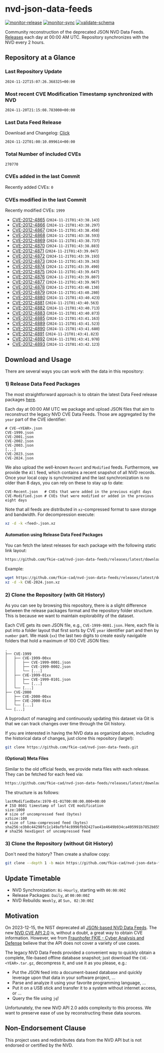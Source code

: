 # nvd-json-data-feeds

[![monitor-release](https://github.com/fkie-cad/nvd-json-data-feeds/actions/workflows/monitor_release.yml/badge.svg)](https://github.com/fkie-cad/nvd-json-data-feeds/actions/workflows/monitor_release.yml)
[![monitor-sync](https://github.com/fkie-cad/nvd-json-data-feeds/actions/workflows/monitor_sync.yml/badge.svg)](https://github.com/fkie-cad/nvd-json-data-feeds/actions/workflows/monitor_sync.yml)
[![validate-schema](https://github.com/fkie-cad/nvd-json-data-feeds/actions/workflows/validate_schema.yml/badge.svg)](https://github.com/fkie-cad/nvd-json-data-feeds/actions/workflows/validate_schema.yml)

Community reconstruction of the deprecated JSON NVD Data Feeds.
[Releases](https://github.com/fkie-cad/nvd-json-data-feeds/releases/latest) each day at 00:00 AM UTC.
Repository synchronizes with the NVD every 2 hours.

## Repository at a Glance

### Last Repository Update

```plain
2024-11-22T15:07:26.368325+00:00
```

### Most recent CVE Modification Timestamp synchronized with NVD

```plain
2024-11-20T21:15:08.783000+00:00
```

### Last Data Feed Release

Download and Changelog: [Click](https://github.com/fkie-cad/nvd-json-data-feeds/releases/latest)

```plain
2024-11-22T01:00:10.099614+00:00
```

### Total Number of included CVEs

```plain
270770
```

### CVEs added in the last Commit

Recently added CVEs: `0`



### CVEs modified in the last Commit

Recently modified CVEs: `1999`

- [CVE-2012-4865](CVE-2012/CVE-2012-48xx/CVE-2012-4865.json) (`2024-11-21T01:43:38.143`)
- [CVE-2012-4866](CVE-2012/CVE-2012-48xx/CVE-2012-4866.json) (`2024-11-21T01:43:38.297`)
- [CVE-2012-4867](CVE-2012/CVE-2012-48xx/CVE-2012-4867.json) (`2024-11-21T01:43:38.450`)
- [CVE-2012-4868](CVE-2012/CVE-2012-48xx/CVE-2012-4868.json) (`2024-11-21T01:43:38.593`)
- [CVE-2012-4869](CVE-2012/CVE-2012-48xx/CVE-2012-4869.json) (`2024-11-21T01:43:38.737`)
- [CVE-2012-4870](CVE-2012/CVE-2012-48xx/CVE-2012-4870.json) (`2024-11-21T01:43:38.883`)
- [CVE-2012-4871](CVE-2012/CVE-2012-48xx/CVE-2012-4871.json) (`2024-11-21T01:43:39.047`)
- [CVE-2012-4872](CVE-2012/CVE-2012-48xx/CVE-2012-4872.json) (`2024-11-21T01:43:39.193`)
- [CVE-2012-4873](CVE-2012/CVE-2012-48xx/CVE-2012-4873.json) (`2024-11-21T01:43:39.343`)
- [CVE-2012-4874](CVE-2012/CVE-2012-48xx/CVE-2012-4874.json) (`2024-11-21T01:43:39.490`)
- [CVE-2012-4875](CVE-2012/CVE-2012-48xx/CVE-2012-4875.json) (`2024-11-21T01:43:39.647`)
- [CVE-2012-4876](CVE-2012/CVE-2012-48xx/CVE-2012-4876.json) (`2024-11-21T01:43:39.807`)
- [CVE-2012-4877](CVE-2012/CVE-2012-48xx/CVE-2012-4877.json) (`2024-11-21T01:43:39.967`)
- [CVE-2012-4878](CVE-2012/CVE-2012-48xx/CVE-2012-4878.json) (`2024-11-21T01:43:40.130`)
- [CVE-2012-4879](CVE-2012/CVE-2012-48xx/CVE-2012-4879.json) (`2024-11-21T01:43:40.280`)
- [CVE-2012-4880](CVE-2012/CVE-2012-48xx/CVE-2012-4880.json) (`2024-11-21T01:43:40.423`)
- [CVE-2012-4881](CVE-2012/CVE-2012-48xx/CVE-2012-4881.json) (`2024-11-21T01:43:40.563`)
- [CVE-2012-4882](CVE-2012/CVE-2012-48xx/CVE-2012-4882.json) (`2024-11-21T01:43:40.713`)
- [CVE-2012-4883](CVE-2012/CVE-2012-48xx/CVE-2012-4883.json) (`2024-11-21T01:43:40.873`)
- [CVE-2012-4885](CVE-2012/CVE-2012-48xx/CVE-2012-4885.json) (`2024-11-21T01:43:41.163`)
- [CVE-2012-4889](CVE-2012/CVE-2012-48xx/CVE-2012-4889.json) (`2024-11-21T01:43:41.523`)
- [CVE-2012-4890](CVE-2012/CVE-2012-48xx/CVE-2012-4890.json) (`2024-11-21T01:43:41.680`)
- [CVE-2012-4891](CVE-2012/CVE-2012-48xx/CVE-2012-4891.json) (`2024-11-21T01:43:41.823`)
- [CVE-2012-4892](CVE-2012/CVE-2012-48xx/CVE-2012-4892.json) (`2024-11-21T01:43:41.970`)
- [CVE-2012-4893](CVE-2012/CVE-2012-48xx/CVE-2012-4893.json) (`2024-11-21T01:43:42.123`)


## Download and Usage

There are several ways you can work with the data in this repository:

### 1) Release Data Feed Packages

The most straightforward approach is to obtain the latest Data Feed release packages [here](https://github.com/fkie-cad/nvd-json-data-feeds/releases/latest).

Each day at 00:00 AM UTC we package and upload JSON files that aim to reconstruct the legacy NVD CVE Data Feeds.
Those are aggregated by the `year` part of the CVE identifier:

```
# CVE-<YEAR>.json
CVE-1999.json
CVE-2001.json
CVE-2002.json
CVE-2003.json
[...]
CVE-2023.json
CVE-2024.json
```

We also upload the well-known `Recent` and `Modified` feeds.
Furthermore, we provide the `All` feed, which contains a recent snapshot of all NVD records.
Once your local copy is synchronized and the last synchronization is no older than 8 days, you can rely on these to stay up to date:

```plain
CVE-Recent.json   # CVEs that were added in the previous eight days
CVE-Modified.json # CVEs that were modified or added in the previous eight days
```

Note that all feeds are distributed in `xz`-compressed format to save storage and bandwidth.
For decompression execute:

```sh
xz -d -k <feed>.json.xz
```

#### Automation using Release Data Feed Packages

You can fetch the latest releases for each package with the following static link layout:

```sh
https://github.com/fkie-cad/nvd-json-data-feeds/releases/latest/download/CVE-<YEAR>.json.xz
```

Example:

```sh
wget https://github.com/fkie-cad/nvd-json-data-feeds/releases/latest/download/CVE-2024.json.xz
xz -d -k CVE-2024.json.xz
```

### 2) Clone the Repository (with Git History)

As you can see by browsing this repository, there is a slight difference between the release packages format and the repository folder structure.
This is because we want to maintain explorability of the dataset.

Each CVE gets its own JSON file, e.g., `CVE-1999-0001.json`.
Here, each file is put into a folder layout that first sorts by CVE `year` identifier part and then by `number` part.
We mask (`xx`) the last two digits to create easily navigable folders that hold a maximum of 100 CVE JSON files:

```plain
.
├── CVE-1999
│   ├── CVE-1999-00xx
│   │   ├── CVE-1999-0001.json
│   │   ├── CVE-1999-0002.json
│   │   └── [...]
│   ├── CVE-1999-01xx
│   │   ├── CVE-1999-0101.json
│   │   └── [...]
│   └── [...]
├── CVE-2000
│   ├── CVE-2000-00xx
│   ├── CVE-2000-01xx
│   └── [...]
└── [...]
```

A byproduct of managing and continuously updating this dataset via Git is that we can track changes over time through the Git history.

If you are interested in having the NVD data as organized above, including the historical data of changes, just clone this repository (large!):

```sh
git clone https://github.com/fkie-cad/nvd-json-data-feeds.git
```

#### (Optional) Meta Files

Similar to the old official feeds, we provide meta files with each release. They can be fetched for each feed via:

```sh
https://github.com/fkie-cad/nvd-json-data-feeds/releases/latest/download/CVE-<YEAR>.meta
```

The structure is as follows:

```plain
lastModifiedDate:1970-01-01T00:00:00.000+00:00                          # ISO 8601 timestamp of last CVE modification
size:1000                                                               # size of uncompressed feed (bytes)
xzSize:100                                                              # size of lzma-compressed feed (bytes)
sha256:e3b0c44298fc1c149afbf4c8996fb92427ae41e4649b934ca495991b7852b855 # sha256 hexdigest of uncompressed feed
```

### 3) Clone the Repository (without Git History)

Don't need the history? Then create a shallow copy:

```sh
git clone --depth 1 -b main https://github.com/fkie-cad/nvd-json-data-feeds.git
```


## Update Timetable

* NVD Synchronization: `Bi-Hourly`, starting with `00:00:00Z`
* Release Packages: `Daily`, at `00:00:00Z`
* NVD Rebuilds: `Weekly`, at `Sun, 02:30:00Z`


## Motivation

On 2023-12-15, the NIST deprecated all [JSON-based NVD Data Feeds](https://nvd.nist.gov/vuln/data-feeds#divRetirementBanner-1).
The new [NVD CVE API 2.0](https://nvd.nist.gov/developers/vulnerabilities) is, without a doubt, a great way to obtain CVE information.
However, we from [Fraunhofer FKIE - Cyber Analysis and Defense](https://www.fkie.fraunhofer.de/en/departments/cad.html) believe that the API does not cover a variety of use cases.

The legacy NVD Data Feeds provided a convenient way to quickly obtain a complete, file-based offline database snapshot; just download the `CVE-<YEAR>.tar.gz`, decompress it, and use it as you please, e.g.:

- Put the JSON feed into a document-based database and quickly leverage upon that data in your software project, ...
- Parse and analyze it using your favorite programming language, ...
- Put it on a USB stick and transfer it to a system without internet access, or ...
- Query the file using `jq`!

Unfortunately, the new NVD API 2.0 adds complexity to this process.
We want to preserve ease of use by reconstructing these data sources.

## Non-Endorsement Clause

This project uses and redistributes data from the NVD API but is not endorsed or certified by the NVD.